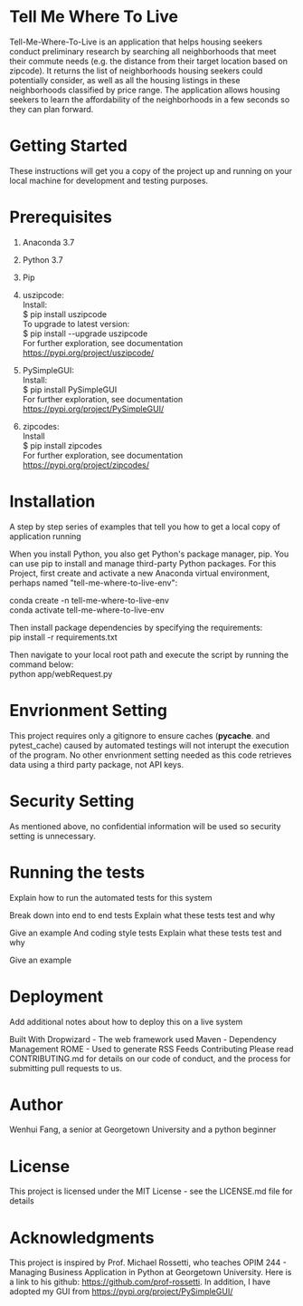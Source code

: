 # Tell Me Where To Live

Tell-Me-Where-To-Live is an application that helps housing seekers conduct preliminary research by searching all neighborhoods that meet their commute needs (e.g. the distance from their target location based on zipcode). It returns the list of neighborhoods housing seekers could potentially consider, as well as all the housing listings in these neighborhoods classified by price range. The application allows housing seekers to learn the affordability of the neighborhoods in a few seconds so they can plan forward.

# Getting Started
These instructions will get you a copy of the project up and running on your local machine for development and testing purposes. 

# Prerequisites
1. Anaconda 3.7
2. Python 3.7
3. Pip
4. uszipcode: 
  <br />Install:
  <br />$ pip install uszipcode
  <br />To upgrade to latest version:
  <br />$ pip install --upgrade uszipcode
  <br />For further exploration, see documentation 
  <br />https://pypi.org/project/uszipcode/
5. PySimpleGUI: 
  <br />Install:
  <br />$ pip install PySimpleGUI
  <br />For further exploration, see documentation 
  <br />https://pypi.org/project/PySimpleGUI/

6. zipcodes: 
  <br />Install
  <br />$ pip install zipcodes
  <br />For further exploration, see documentation 
  <br />https://pypi.org/project/zipcodes/
  
# Installation
A step by step series of examples that tell you how to get a local copy of application running

When you install Python, you also get Python's package manager, pip. You can use pip to install and manage third-party Python packages.
For this Project, first create and activate a new Anaconda virtual environment, perhaps named "tell-me-where-to-live-env":

conda create -n tell-me-where-to-live-env
<br />conda activate tell-me-where-to-live-env

Then install package dependencies by specifying the requirements:
<br />pip install -r requirements.txt

Then navigate to your local root path and execute the script by running the command below:
<br />python app/webRequest.py 

# Envrionment Setting
This project requires only a gitignore to ensure caches (__pycache__. and pytest_cache) caused by automated testings will not interupt the execution of the program. No other envrionment setting needed as this code retrieves data using a third party package, not API keys.

# Security Setting
As mentioned above, no confidential information will be used so security setting is unnecessary. 

# Running the tests
Explain how to run the automated tests for this system

Break down into end to end tests
Explain what these tests test and why

Give an example
And coding style tests
Explain what these tests test and why

Give an example

# Deployment
Add additional notes about how to deploy this on a live system

Built With
Dropwizard - The web framework used
Maven - Dependency Management
ROME - Used to generate RSS Feeds
Contributing
Please read CONTRIBUTING.md for details on our code of conduct, and the process for submitting pull requests to us.

# Author
Wenhui Fang, a senior at Georgetown University and a python beginner 

# License
This project is licensed under the MIT License - see the LICENSE.md file for details

# Acknowledgments
This project is inspired by Prof. Michael Rossetti, who teaches OPIM 244 - Managing Business Application in Python at Georgetown University. Here is a link to his github: https://github.com/prof-rossetti. In addition, I have adopted my GUI from https://pypi.org/project/PySimpleGUI/
